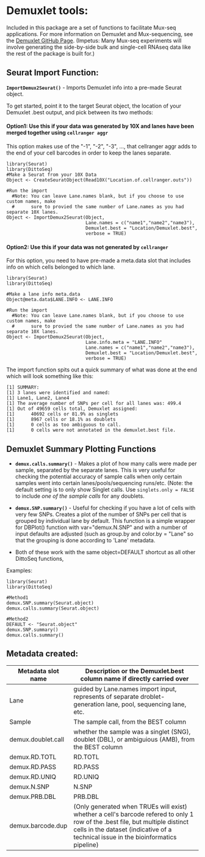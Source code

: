 # Demuxlet tools:

Included in this package are a set of functions to facilitate Mux-seq applications. For more information on Demuxlet and Mux-sequencing, see the [Demuxlet GitHub Page](https://github.com/statgen/demuxlet). (Impetus: Many Mux-seq experiments will involve generating the side-by-side bulk and single-cell RNAseq data like the rest of the package is built for.)

## Seurat Import Function:

**`ImportDemux2Seurat()`** - Imports Demuxlet info into a pre-made Seurat object.

To get started, point it to the target Seurat object, the location of your Demuxlet .best output, and pick between its two methods:

#### Option1: Use this if your data was generated by 10X and lanes have been merged together using `cellranger aggr`

This option makes use of the "-1", "-2", "-3", ..., that cellranger aggr adds to the end of your cell barcodes in order to keep the lanes separate. 

```
library(Seurat)
library(DittoSeq)
#Make a Seurat from your 10X Data
Object <- CreateSeuratObject(Read10X("Location.of.cellranger.outs"))

#Run the import
  #Note: You can leave Lane.names blank, but if you choose to use custom names, make
  #      sure to provied the same number of Lane.names as you had separate 10X lanes.
Object <- ImportDemux2Seurat(Object,
                             Lane.names = c("name1","name2","name3"),
                             Demuxlet.best = "Location/Demuxlet.best",
                             verbose = TRUE)
```

#### Option2: Use this if your data was not generated by `cellranger`

For this option, you need to have pre-made a meta.data slot that includes info on which cells belonged to which lane. 

```
library(Seurat)
library(DittoSeq)

#Make a lane info meta.data
Object@meta.data$LANE.INFO <- LANE.INFO

#Run the import
  #Note: You can leave Lane.names blank, but if you choose to use custom names, make
  #      sure to provied the same number of Lane.names as you had separate 10X lanes.
Object <- ImportDemux2Seurat(Object,
                             Lane.info.meta = "LANE.INFO"
                             Lane.names = c("name1","name2","name3"),
                             Demuxlet.best = "Location/Demuxlet.best",
                             verbose = TRUE)
```

The import function spits out a quick summary of what was done at the end which will look something like this:

```
[1] SUMMARY:
[1] 3 lanes were identified and named:
[1] Lane1, Lane2, Lane4
[1] The average number of SNPs per cell for all lanes was: 499.4
[1] Out of 49659 cells total, Demuxlet assigned:
[1]      40692 cells or 81.9% as singlets
[1]      8967 cells or 18.1% as doublets
[1]      0 cells as too ambiguous to call.
[1]      0 cells were not annotated in the demuxlet.best file.
```

## Demuxlet Summary Plotting Functions

-	**`demux.calls.summary()`** - Makes a plot of how many calls were made per sample, separated by the separate lanes.  This is very useful for checking the potential accuracy of sample calls when only certain samples went into certain lanes/pools/sequencing runs/etc.  (Note: the default setting is to only show Singlet calls.  Use `singlets.only = FALSE` to include *one of the sample calls* for any doublets.

-	**`demux.SNP.summary()`** - Useful for checking if you have a lot of cells with very few SNPs. Creates a plot of the number of SNPs per cell that is grouped by individual lane by default.  This function is a simple wrapper for DBPlot() function with var="demux.N.SNP" and with a number of input defaults are adjusted (such as group.by and color.by = "Lane" so that the grouping is done according to 'Lane' metadata.

-	Both of these work with the same object=DEFAULT shortcut as all other DittoSeq functions, 

Examples:

```
library(Seurat)
library(DittoSeq)

#Method1
demux.SNP.summary(Seurat.object)
demux.calls.summary(Seurat.object)

#Method2
DEFAULT <- "Seurat.object"
demux.SNP.summary()
demux.calls.summary()
```

## Metadata created:

Metadata slot name | Description or the Demuxlet.best column name if directly carried over
--- | ---
Lane | guided by Lane.names import input, represents of separate droblet-generation lane, pool, sequencing lane, etc.
Sample | The sample call, from the BEST column
demux.doublet.call | whether the sample was a singlet (SNG), doublet (DBL), or ambiguious (AMB), from the BEST column
demux.RD.TOTL | RD.TOTL
demux.RD.PASS | RD.PASS
demux.RD.UNIQ | RD.UNIQ
demux.N.SNP | N.SNP
demux.PRB.DBL | PRB.DBL
demux.barcode.dup | (Only generated when TRUEs will exist) whether a cell's barcode refered to only 1 row of the .best file, but multiple distinct cells in the dataset (indicative of a technical issue in the bioinformatics pipeline)
